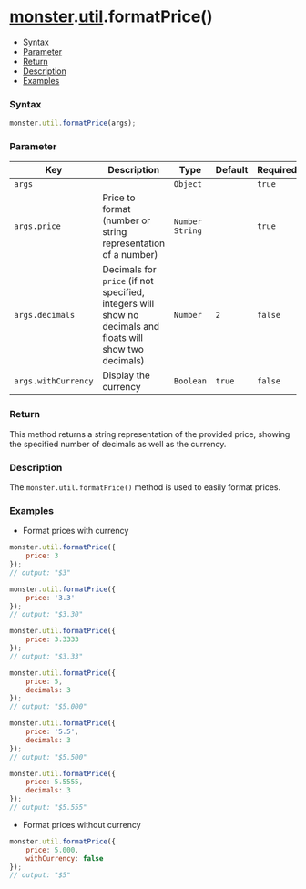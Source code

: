 # [monster][monster].[util][util].formatPrice()

* [Syntax](#syntax)
* [Parameter](#parameter)
* [Return](#return)
* [Description](#description)
* [Examples](#examples)

### Syntax
```javascript
monster.util.formatPrice(args);
```

### Parameter
Key | Description | Type | Default | Required
--- | --- | --- | --- | ---
`args` | | `Object` | | `true`
`args.price` | Price to format (number or string representation of a number) | `Number` `String` | | `true`
`args.decimals` | Decimals for `price` (if not specified, integers will show no decimals and floats will show two decimals) | `Number` | `2` | `false`
`args.withCurrency` | Display the  currency | `Boolean` | `true` | `false`

### Return
This method returns a string representation of the provided price, showing the specified number of decimals as well as the currency.

### Description
The `monster.util.formatPrice()` method is used to easily format prices.

### Examples
* Format prices with currency
```javascript
monster.util.formatPrice({
	price: 3
});
// output: "$3"

monster.util.formatPrice({
	price: '3.3'
});
// output: "$3.30"

monster.util.formatPrice({
	price: 3.3333
});
// output: "$3.33"

monster.util.formatPrice({
	price: 5,
	decimals: 3
});
// output: "$5.000"

monster.util.formatPrice({
	price: '5.5',
	decimals: 3
});
// output: "$5.500"

monster.util.formatPrice({
	price: 5.5555,
	decimals: 3
});
// output: "$5.555"
```
* Format prices without currency
```javascript
monster.util.formatPrice({
	price: 5.000,
	withCurrency: false
});
// output: "$5"
```

[monster]: ../../monster.md
[util]: ../util.md

